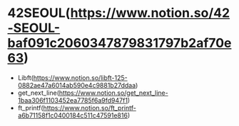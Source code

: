 # 42SEOUL(https://www.notion.so/42-SEOUL-baf091c2060347879831797b2af70e63)

* Libft(https://www.notion.so/libft-125-0882ae47a6014ab590e4c9881b27ddaa)
* get_next_line(https://www.notion.so/get_next_line-1baa306f1103452ea7785f6a9fd947f1)
* ft_printf(https://www.notion.so/ft_printf-a6b71158f1c0400184c511c47591e816)

